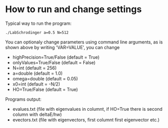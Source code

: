 # How to run and change settings

Typical way to run the program:

    ./LabSchrodinger a=0.5 N=512

You can optionaly change parameters using command line arguments, as is shown above by writing 'VAR=VALUE', you can change
<ul>
    <li>highPrecision=True/False (default = True)</li>
    <li>onlyValues=True/False    (default = False)</li>
    <li>N=int                    (default = 256)</li>
    <li>a=double                 (default = 1.0)</li>
    <li>omega=double             (default = 0.05)</li>
    <li>x0=int                   (default = -N/2)</li>
    <li>HO=True/False            (default = True)</li>
</ul>

Programs output:
<ul>
    <li>evalues.txt  (file with eigenvalues in columnt, if HO=True there is second column with deltaE/hw)</li>
    <li>evectors.txt (file with eigenvectors, first columnt first eigenvector etc.)</li>
</ul>
